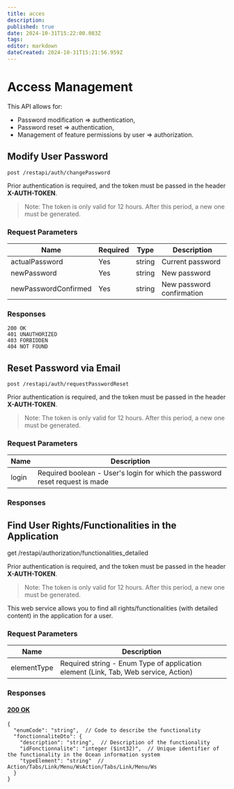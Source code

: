 ```yaml
---
title: acces
description: 
published: true
date: 2024-10-31T15:22:00.083Z
tags: 
editor: markdown
dateCreated: 2024-10-31T15:21:56.959Z
---
```


# Access Management

This API allows for:

- Password modification => authentication,
- Password reset => authentication,
- Management of feature permissions by user => authorization.

## Modify User Password

```
post /restapi/auth/changePassword
```

Prior authentication is required, and the token must be passed in the header **X-AUTH-TOKEN**.

> Note: The token is only valid for 12 hours. After this period, a new one must be generated.

### Request Parameters

| Name                  | Required    | Type   | Description                      |
| --------------------- | ----------- | ------ | -------------------------------- |
| actualPassword        | Yes         | string | Current password                 |
| newPassword           | Yes         | string | New password                     |
| newPasswordConfirmed  | Yes         | string | New password confirmation         |

### Responses

```application/json;charset=utf-8
200 OK
401 UNAUTHORIZED
403 FORBIDDEN
404 NOT FOUND
```

## Reset Password via Email

```
post /restapi/auth/requestPasswordReset
```
Prior authentication is required, and the token must be passed in the header **X-AUTH-TOKEN**.

> Note: The token is only valid for 12 hours. After this period, a new one must be generated.

### Request Parameters

| Name | Description |
| --- | --- |
| login | Required boolean - User's login for which the password reset request is made |

### Responses

## Find User Rights/Functionalities in the Application

get /restapi/authorization/functionalities\_detailed

Prior authentication is required, and the token must be passed in the header **X-AUTH-TOKEN**.

> Note: The token is only valid for 12 hours. After this period, a new one must be generated.

This web service allows you to find all rights/functionalities (with detailed content) in the application for a user.

### Request Parameters

| Name | Description |
| --- | --- |
| elementType | Required string - Enum Type of application element (Link, Tab, Web service, Action) |

### Responses
[](https://api-docs.oceansystem.com/fr/web-services/acces)

#### [**200** OK](https://grav.new-media.ovh/web-services/acces#detail-fonctionnalites-utilisateur-res-object-200)

```application/json;charset=utf-8
{
  "enumCode": "string",  // Code to describe the functionality
  "fonctionnaliteDto": {
    "description": "string",  // Description of the functionality
    "idFonctionnalite": "integer ($int32)",  // Unique identifier of the functionality in the Ocean information system
    "typeElement": "string"  // Action/Tabs/Link/Menu/WsAction/Tabs/Link/Menu/Ws
  }
}
